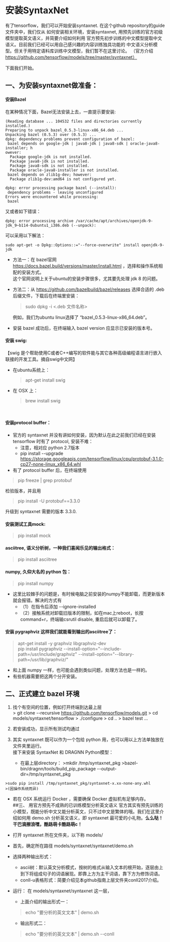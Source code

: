 # 安装SyntaxNet
有了tensorflow，我们可以开始安装syntaxnet. 在这个github repository的guide文件夹中，我们仅从
如何安装相关环境，安装syntaxnet, 用预先训练的官方初级模型提取英文语义，并简要介绍如何利用
官方预先初步训练的中文模型提取中文语义。目前我们已经可以用自己感兴趣的内容训练独具功能的
中文语义分析模型。但关于用特定语料库训练中文模型，我们暂不在这里讨论。
（官方介绍 https://github.com/tensorflow/models/tree/master/syntaxnet）</br>

下面我们开始。
## 一、为安装syntaxnet做准备：
#### 安装Bazel

在某种情况下面，Bazel无法安装上去，一直提示要安装:
```
(Reading database ... 104532 files and directories currently installed.)
Preparing to unpack bazel_0.5.3-linux-x86_64.deb ...
Unpacking bazel (0.5.3) over (0.5.3) ...
dpkg: dependency problems prevent configuration of bazel:
 bazel depends on google-jdk | java8-jdk | java8-sdk | oracle-java8-installer; h                                                                         owever:
  Package google-jdk is not installed.
  Package java8-jdk is not installed.
  Package java8-sdk is not installed.
  Package oracle-java8-installer is not installed.
 bazel depends on zlib1g-dev; however:
  Package zlib1g-dev:amd64 is not configured yet.

dpkg: error processing package bazel (--install):
 dependency problems - leaving unconfigured
Errors were encountered while processing:
 bazel
```
又或者如下错误：  

```
dpkg: error processing archive /var/cache/apt/archives/openjdk-9-jdk_9~b114-0ubuntu1_i386.deb (--unpack):
```

可以采用以下解法：
```
sudo apt-get -o Dpkg::Options::="--force-overwrite" install openjdk-9-jdk
```


  * 方法一：在 bazel官网 https://docs.bazel.build/versions/master/install.html ，选择和操作系统相配的安装方式。</br>
这个官网说明上关于ubuntu的安装步骤很多，尤其要先处理 jdk 8 的问题。
* 方法二：从 https://github.com/bazelbuild/bazel/releases 选择合适的 .deb 后缀文件，下载后在终端里安装：
    >sudo dpkg -i <.deb 文件名称>

  例如，我们为ubuntu linux选择了 “bazel_0.5.3-linux-x86_64.deb”。
* 安装 bazel 成功后，在终端输入 bazel version 应显示已安装的版本号。</br>
#### 安装 swig: </br>
【swig 是个帮助使用C或者C++编写的软件能与其它各种高级编程语言进行嵌入联接的开发工具。摘自swig中文网】
* 在ubuntu系统上：
    >   apt-get install swig

* 在 OSX 上：
    > brew install swig
</br>

#### 安装protocol buffer：
* 官方的 syntaxnet 并没有讲如何安装，因为默认在此之前我们已经在安装 tensorflow 时有了 protocol, 安装不难：
  * 注意，相对应 python 2.7版本
  * pip install --upgrade \
  https://storage.googleapis.com/tensorflow/linux/cpu/protobuf-3.1.0-cp27-none-linux_x86_64.whl
* 有了 protocol buffer 后，在终端使用
>pip freeze | grep protobuf

检验版本，并且用
>pip install -U protobuf==3.3.0

升级到 syntaxnet 需要的版本 3.3.0. </br>

#### 安装测试工具mock:
>pip install mock </br>

#### asciitree, 语义分析树，一种我们喜闻乐见的输出格式：
>pip install asciitree

#### numpy, 久仰大名的 python 包：
>pip install numpy

* 这里比较棘手的问题是，有时候电脑之前安装的numpy不能卸载，而更新版本就会报错。解决的方式有 </br>
  * （1）在指令后添加 --ignore-installed
  * （2）接触系统对卸载旧版本的限制，如在mac上reboot，长按command+r，终端输csrutil disable, 重启后就可以卸载了。</br>

#### 安装 pygraphviz 这样我们就能看到输出的asciitree了：
  >    apt-get install -y graphviz libgraphviz-dev </br>
  >    pip install pygraphviz --install-option="--include-path=/usr/include/graphviz" --install-option="--library-path=/usr/lib/graphviz/"

* 和上面 numpy 一样，也可能会遇到类似问题，处理方法也是一样的。
* 有些机器需要把这两个分开安装。</br>

## 二、正式建立 bazel 环境
  1. 找个有空间的位置，例如打开终端到达最上层</br>
    > git clone --recursive https://github.com/tensorflow/models.git
    > cd models/syntaxnet/tensorflow
    > ./configure
    > cd ..
    > bazel test ...

  2. 若安装成功，显示所有测试均通过
  3. 其实 syntaxnet 既可以作为一个包给 python 用，也可以用以上方法单独放在文件夹里运行。</br>
    接下来安装 SyntaxNet 和 DRAGNN Python模型：

      * 在最上层directory：
    >mkdir /tmp/syntaxnet_pkg
    >bazel-bin/dragnn/tools/build_pip_package --output-dir=/tmp/syntaxnet_pkg

    >sudo pip install /tmp/syntaxnet_pkg/syntaxnet-x.xx-none-any.whl
    >(因操作系统而异)

  * 若在 OSX 系统运行 Docker ，需要确保 Docker 虚拟机有足够内存。</br>
##三、 用官方预先不成熟的已训练模型分析英文语义
官方其实有预先训练的小模型，既能分析中文又能分析英文，只不过中文是繁体的哦。我们在这里介绍如何用 demo.sh 分析英文语义，即 syntaxnet 最可爱的小礼物。**么么哒！干巴滴擦浪嘿，酷路萌卡酷路萌c！**

* 打开 syntaxnet 所在文件夹，以下称 models/
* 首先，确定所在路径 models/syntaxnet/syntaxnet/demo.sh
* 选择两种输出形式：
  * ascii树：默认英文分析模式，按树的格式从输入文本的根开始，逐层由上到下将组成句子的词语展现。即靠上方为主干词语，靠下方为修饰词语。
  * conll-u表格形式：简要介绍见本github指南上层文件夹conll2017介绍。
* 运行：
  在 models/syntaxnet/syntaxnet 这一层，

  * 上面介绍的输出形式一：

  >echo "要分析的英文文本" | demo.sh

  * 输出形式二：
  > echo "要分析的英文文本" | demo.sh --conll
